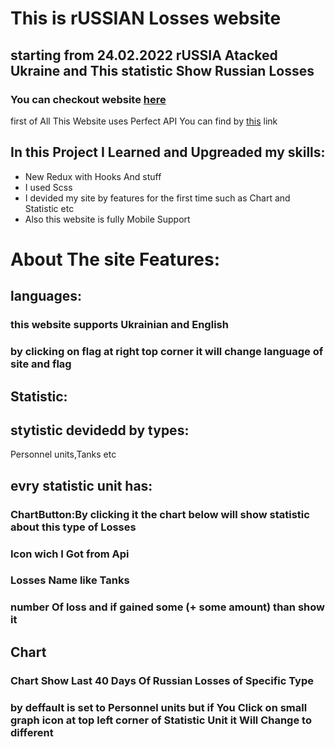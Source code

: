 # This is rUSSIAN Losses website

## starting from 24.02.2022 rUSSIA Atacked Ukraine and This statistic Show Russian Losses

### You can checkout website [here](https://andriydubovichwork.github.io/russian_losses/)

first of All This Website uses Perfect API You can find by [this](https://russianwarship.rip/) link

## In this Project I Learned and Upgreaded my skills:

- New Redux with Hooks And stuff
- I used Scss
- I devided my site by features for the first time such as Chart and Statistic etc
- Also this website is fully Mobile Support

# About The site Features:


## languages:

### this website supports Ukrainian and English

### by clicking on flag at right top corner it will change language of site and flag


## Statistic:

## stytistic devidedd by types:
Personnel units,Tanks etc

## evry statistic unit has: 

### ChartButton:By clicking it the chart below will show statistic about this type of Losses

### Icon wich I Got from Api

### Losses Name like Tanks

### number Of loss and if gained some (+ some amount) than show it


## Chart 

### Chart Show Last 40 Days Of Russian Losses of Specific Type

### by deffault is set to Personnel units but if You Click on small graph icon at top left corner of Statistic Unit it Will Change to different



